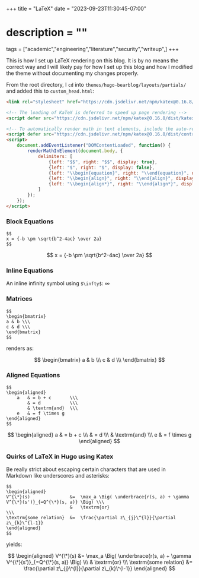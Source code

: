 +++
title = "LaTeX"
date = "2023-09-23T11:30:45-07:00"
# description = ""

tags = ["academic","engineering","literature","security","writeup",]
+++

This is how I set up LaTeX rendering on this blog. It is by no means the correct way and I will likely pay for how I set up this blog and how I modified the theme without documenting my changes properly.

From the root directory, I `cd` into `themes/hugo-bearblog/layouts/partials/` and added this to `custom_head.html`:

```html
<link rel="stylesheet" href="https://cdn.jsdelivr.net/npm/katex@0.16.8/dist/katex.min.css" integrity="sha384-GvrOXuhMATgEsSwCs4smul74iXGOixntILdUW9XmUC6+HX0sLNAK3q71HotJqlAn" crossorigin="anonymous">

<!-- The loading of KaTeX is deferred to speed up page rendering -->
<script defer src="https://cdn.jsdelivr.net/npm/katex@0.16.8/dist/katex.min.js" integrity="sha384-cpW21h6RZv/phavutF+AuVYrr+dA8xD9zs6FwLpaCct6O9ctzYFfFr4dgmgccOTx" crossorigin="anonymous"></script>

<!-- To automatically render math in text elements, include the auto-render extension: -->
<script defer src="https://cdn.jsdelivr.net/npm/katex@0.16.8/dist/contrib/auto-render.min.js" integrity="sha384-+VBxd3r6XgURycqtZ117nYw44OOcIax56Z4dCRWbxyPt0Koah1uHoK0o4+/RRE05" crossorigin="anonymous" onload="renderMathInElement(document.body);"></script>
<script>
    document.addEventListener("DOMContentLoaded", function() {
        renderMathInElement(document.body, {
            delimiters: [
                {left: "$$", right: "$$", display: true},
                {left: "$", right: "$", display: false},
                {left: "\\begin{equation}", right: "\\end{equation}", display: true},
                {left: "\\begin{align}", right: "\\end{align}", display: true},
                {left: "\\begin{align*}", right: "\\end{align*}", display: true}
            ]
        });
    });
</script>
```



### Block Equations

```
$$
x = {-b \pm \sqrt{b^2-4ac} \over 2a}
$$
```

$$
x = {-b \pm \sqrt{b^2-4ac} \over 2a}
$$


### Inline Equations

An inline infinity symbol using `$\infty$`: $\infty$




### Matrices

```
$$
\begin{bmatrix}
a & b \\\
c & d \\\
\end{bmatrix}
$$
```

renders as:

$$
\begin{bmatrix}
a & b \\\
c & d \\\
\end{bmatrix}
$$


### Aligned Equations

```
$$
\begin{aligned}
    a   & = b + c       \\\
        & = d           \\\
        & \textrm{and}  \\\
    e   & = f \times g
\end{aligned}
$$
```

$$
\begin{aligned}
    a   & = b + c       \\\
        & = d           \\\
        & \textrm{and}  \\\
    e   & = f \times g
\end{aligned}
$$


### Quirks of LaTeX in Hugo using Katex

Be really strict about escaping certain characters that are used in Markdown like underscores and asterisks:

```
$$
\begin{aligned}
V^{\*}(s)               &=  \max_a \Big( \underbrace{r(s, a) + \gamma V^{\*}(s')}_{=Q^{\*}(s, a)} \Big) \\\
                        &   \textrm{or}                                                                 \\\
\textrm{some relation}  &=  \frac{\partial z\_{j}\^{l}}{\partial z\_{k}\^{l-1}}
\end{aligned}
$$
```

yields:

$$
\begin{aligned}
V^{\*}(s)               &=  \max_a \Big( \underbrace{r(s, a) + \gamma V^{\*}(s')}_{=Q^{\*}(s, a)} \Big) \\\
                        &   \textrm{or}                                                                 \\\
\textrm{some relation}  &=  \frac{\partial z\_{j}\^{l}}{\partial z\_{k}\^{l-1}}
\end{aligned}
$$
